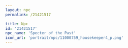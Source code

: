 ```yaml
---
layout: npc
permalink: /21421517

title: Npc
id: '21421517'
npc_name: 'Specter of the Past'
icon_url: 'portrait/npc/11000759_housekeeper4_p.png'
---
```

